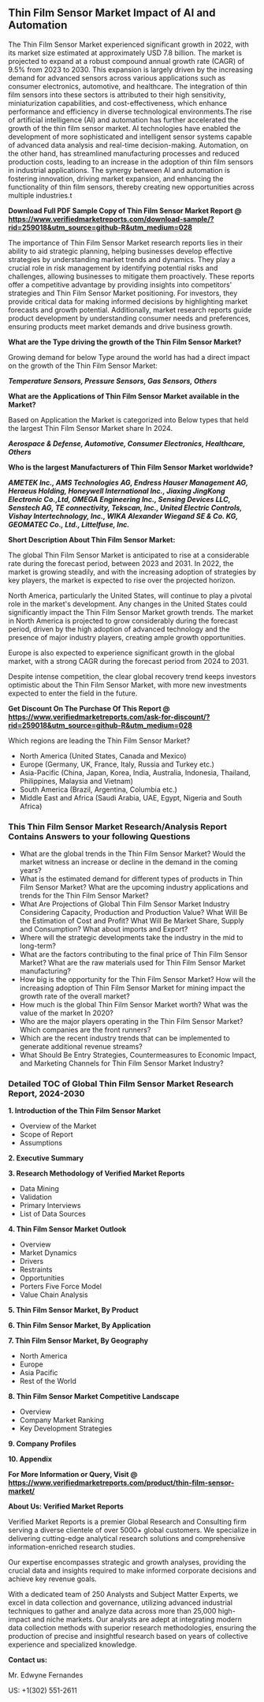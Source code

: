 <h2>Thin Film Sensor Market Impact of AI and Automation</h2>The Thin Film Sensor Market experienced significant growth in 2022, with its market size estimated at approximately USD 7.8 billion. The market is projected to expand at a robust compound annual growth rate (CAGR) of 9.5% from 2023 to 2030. This expansion is largely driven by the increasing demand for advanced sensors across various applications such as consumer electronics, automotive, and healthcare. The integration of thin film sensors into these sectors is attributed to their high sensitivity, miniaturization capabilities, and cost-effectiveness, which enhance performance and efficiency in diverse technological environments.The rise of artificial intelligence (AI) and automation has further accelerated the growth of the thin film sensor market. AI technologies have enabled the development of more sophisticated and intelligent sensor systems capable of advanced data analysis and real-time decision-making. Automation, on the other hand, has streamlined manufacturing processes and reduced production costs, leading to an increase in the adoption of thin film sensors in industrial applications. The synergy between AI and automation is fostering innovation, driving market expansion, and enhancing the functionality of thin film sensors, thereby creating new opportunities across multiple industries.t</p><p id="" class=""><strong>Download Full PDF Sample Copy of Thin Film Sensor Market Report @ <a href="https://www.verifiedmarketreports.com/download-sample/?rid=259018&utm_source=github-R&utm_medium=028" target="_blank">https://www.verifiedmarketreports.com/download-sample/?rid=259018&utm_source=github-R&utm_medium=028</a></strong></p><p>The importance of&nbsp;Thin Film Sensor Market research reports lies in their ability to aid strategic planning, helping businesses develop effective strategies by understanding market trends and dynamics. They play a crucial role in risk management by identifying potential risks and challenges, allowing businesses to mitigate them proactively. These reports offer a competitive advantage by providing insights into competitors' strategies and Thin Film Sensor Market positioning. For investors, they provide critical data for making informed decisions by highlighting market forecasts and growth potential. Additionally, market research reports guide product development by understanding consumer needs and preferences, ensuring products meet market demands and drive business growth.</p><p><strong>What are the&nbsp;Type driving the growth of the Thin Film Sensor Market?</strong></p><p id="" class="">Growing demand for below Type around the world has had a direct impact on the growth of the Thin Film Sensor Market:</p><em><strong>Temperature Sensors, Pressure Sensors, Gas Sensors, Others</strong></em></p><strong>What are the&nbsp;Applications&nbsp;of Thin Film Sensor Market available in the Market?</strong></p><p id="" class="">Based on Application the Market is categorized into Below types that held the largest Thin Film Sensor Market share In 2024.</p><em><strong>Aerospace & Defense, Automotive, Consumer Electronics, Healthcare, Others</strong></em></p><strong>Who is the largest Manufacturers of Thin Film Sensor Market worldwide?</strong></p><p><em><strong>AMETEK Inc., AMS Technologies AG, Endress Hauser Management AG, Heraeus Holding, Honeywell International Inc., Jiaxing JingKong Electronic Co.,Ltd, OMEGA Engineering Inc., Sensing Devices LLC, Senstech AG, TE connectivity, Tekscan, Inc., United Electric Controls, Vishay Intertechnology, Inc., WIKA Alexander Wiegand SE & Co. KG, GEOMATEC Co., Ltd., Littelfuse, Inc.</strong></em></p><p id="" class=""><strong>Short Description About Thin Film Sensor Market:</strong></p><p>The global Thin Film Sensor Market is anticipated to rise at a considerable rate during the forecast period, between 2023 and 2031. In 2022, the market is growing steadily, and with the increasing adoption of strategies by key players, the market is expected to rise over the projected horizon.</p><p>North America, particularly the United States, will continue to play a pivotal role in the market's development. Any changes in the United States could significantly impact the Thin Film Sensor Market growth trends. The market in North America is projected to grow considerably during the forecast period, driven by the high adoption of advanced technology and the presence of major industry players, creating ample growth opportunities.</p><p>Europe is also expected to experience significant growth in the global market, with a strong CAGR during the forecast period from 2024 to 2031.</p><p>Despite intense competition, the clear global recovery trend keeps investors optimistic about the Thin Film Sensor Market, with more new investments expected to enter the field in the future.</p><p id="" class=""><strong>Get Discount On The Purchase Of This Report @ <a href="https://www.verifiedmarketreports.com/ask-for-discount/?rid=259018&utm_source=github-R&utm_medium=028" target="_blank">https://www.verifiedmarketreports.com/ask-for-discount/?rid=259018&utm_source=github-R&utm_medium=028</a></strong></p>Which regions are leading the Thin Film Sensor Market?</p><ul><li>North America (United States, Canada and Mexico)</li><li>Europe (Germany, UK, France, Italy, Russia and Turkey etc.)</li><li>Asia-Pacific (China, Japan, Korea, India, Australia, Indonesia, Thailand, Philippines, Malaysia and Vietnam)</li><li>South America (Brazil, Argentina, Columbia etc.)</li><li>Middle East and Africa (Saudi Arabia, UAE, Egypt, Nigeria and South Africa)</li></ul><h3 id="" class="">This Thin Film Sensor Market Research/Analysis Report Contains Answers to your following Questions</h3><ul><li>What are the global trends in the Thin Film Sensor Market? Would the market witness an increase or decline in the demand in the coming years?</li><li>What is the estimated demand for different types of products in Thin Film Sensor Market? What are the upcoming industry applications and trends for the Thin Film Sensor Market?</li><li>What Are Projections of Global Thin Film Sensor Market Industry Considering Capacity, Production and Production Value? What Will Be the Estimation of Cost and Profit? What Will Be Market Share, Supply and Consumption? What about imports and Export?</li><li>Where will the strategic developments take the industry in the mid to long-term?</li><li>What are the factors contributing to the final price of Thin Film Sensor Market? What are the raw materials used for Thin Film Sensor Market manufacturing?</li><li>How big is the opportunity for the Thin Film Sensor Market? How will the increasing adoption of Thin Film Sensor Market for mining impact the growth rate of the overall market?</li><li>How much is the global Thin Film Sensor Market worth? What was the value of the market In 2020?</li><li>Who are the major players operating in the Thin Film Sensor Market? Which companies are the front runners?</li><li>Which are the recent industry trends that can be implemented to generate additional revenue streams?</li><li>What Should Be Entry Strategies, Countermeasures to Economic Impact, and Marketing Channels for Thin Film Sensor Market Industry?</li></ul><h3 id="" class="">Detailed TOC of Global Thin Film Sensor Market Research Report, 2024-2030</h3><p id="" class=""><strong>1. Introduction of the Thin Film Sensor Market</strong></p><ul><li>Overview of the Market</li><li>Scope of Report</li><li>Assumptions</li></ul><p id="" class=""><strong>2. Executive Summary</strong></p><p id="" class=""><strong>3. Research Methodology of Verified Market Reports</strong></p><ul><li>Data Mining</li><li>Validation</li><li>Primary Interviews</li><li>List of Data Sources</li></ul><p id="" class=""><strong>4. Thin Film Sensor Market Outlook</strong></p><ul><li>Overview</li><li>Market Dynamics</li><li>Drivers</li><li>Restraints</li><li>Opportunities</li><li>Porters Five Force Model</li><li>Value Chain Analysis</li></ul><p id="" class=""><strong>5. Thin Film Sensor Market, By Product</strong></p><p id="" class=""><strong>6. Thin Film Sensor Market, By Application</strong></p><p id="" class=""><strong>7. Thin Film Sensor Market, By Geography</strong></p><ul><li>North America</li><li>Europe</li><li>Asia Pacific</li><li>Rest of the World</li></ul><p id="" class=""><strong>8. Thin Film Sensor Market Competitive Landscape</strong></p><ul><li>Overview</li><li>Company Market Ranking</li><li>Key Development Strategies</li></ul><p id="" class=""><strong>9. Company Profiles</strong></p><p id="" class=""><strong>10. Appendix</strong></p><p id="" class=""><strong>For More Information or Query, Visit @ <a href="https://www.verifiedmarketreports.com/product/thin-film-sensor-market/" target="_blank">https://www.verifiedmarketreports.com/product/thin-film-sensor-market/</a></strong></p><p id="" class=""><strong>About Us: Verified Market Reports</strong></p><p id="" class="">Verified Market Reports is a premier Global Research and Consulting firm serving a diverse clientele of over 5000+ global customers. We specialize in delivering cutting-edge analytical research solutions and comprehensive information-enriched research studies.</p><p id="" class="">Our expertise encompasses strategic and growth analyses, providing the crucial data and insights required to make informed corporate decisions and achieve key revenue goals.</p><p id="" class="">With a dedicated team of 250 Analysts and Subject Matter Experts, we excel in data collection and governance, utilizing advanced industrial techniques to gather and analyze data across more than 25,000 high-impact and niche markets. Our analysts are adept at integrating modern data collection methods with superior research methodologies, ensuring the production of precise and insightful research based on years of collective experience and specialized knowledge.</p><p id="" class=""><strong>Contact us:</strong></p><p id="" class="">Mr. Edwyne Fernandes</p><p id="" class="">US: +1(302) 551-2611</p>